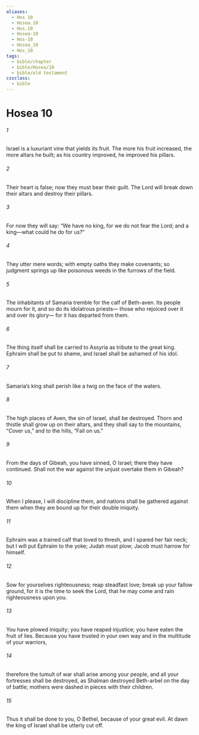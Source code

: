 ```yaml
---
aliases:
  - Hos 10
  - Hosea.10
  - Hos.10
  - Hosea-10
  - Hos-10
  - Hosea_10
  - Hos_10
tags:
  - bible/chapter
  - bible/Hosea/10
  - bible/old testament
cssclass:
  - bible
---
```


# Hosea 10

###### 1
Israel is a luxuriant vine that yields its fruit. The more his fruit increased, the more altars he built; as his country improved, he improved his pillars.
###### 2
Their heart is false; now they must bear their guilt. The Lord will break down their altars and destroy their pillars.
###### 3
For now they will say: “We have no king, for we do not fear the Lord; and a king—what could he do for us?”
###### 4
They utter mere words; with empty oaths they make covenants; so judgment springs up like poisonous weeds in the furrows of the field.
###### 5
The inhabitants of Samaria tremble for the calf of Beth-aven. Its people mourn for it, and so do its idolatrous priests— those who rejoiced over it and over its glory— for it has departed from them.
###### 6
The thing itself shall be carried to Assyria as tribute to the great king. Ephraim shall be put to shame, and Israel shall be ashamed of his idol.
###### 7
Samaria’s king shall perish like a twig on the face of the waters.
###### 8
The high places of Aven, the sin of Israel, shall be destroyed. Thorn and thistle shall grow up on their altars, and they shall say to the mountains, “Cover us,” and to the hills, “Fall on us.”
###### 9
From the days of Gibeah, you have sinned, O Israel; there they have continued. Shall not the war against the unjust overtake them in Gibeah?
###### 10
When I please, I will discipline them, and nations shall be gathered against them when they are bound up for their double iniquity.
###### 11
Ephraim was a trained calf that loved to thresh, and I spared her fair neck; but I will put Ephraim to the yoke; Judah must plow; Jacob must harrow for himself.
###### 12
Sow for yourselves righteousness; reap steadfast love; break up your fallow ground, for it is the time to seek the Lord, that he may come and rain righteousness upon you.
###### 13
You have plowed iniquity; you have reaped injustice; you have eaten the fruit of lies. Because you have trusted in your own way and in the multitude of your warriors,
###### 14
therefore the tumult of war shall arise among your people, and all your fortresses shall be destroyed, as Shalman destroyed Beth-arbel on the day of battle; mothers were dashed in pieces with their children.
###### 15
Thus it shall be done to you, O Bethel, because of your great evil. At dawn the king of Israel shall be utterly cut off.


